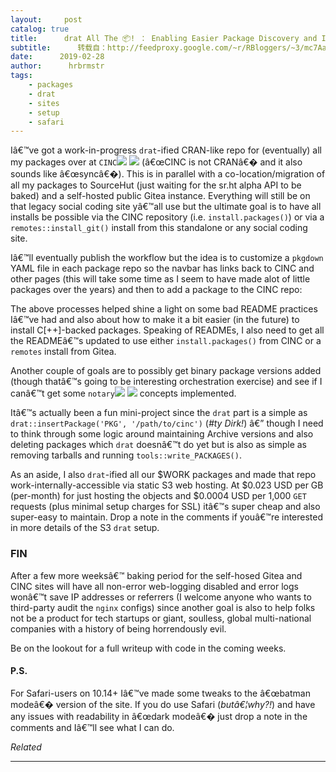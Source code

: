 ```yaml
---
layout:     post
catalog: true
title:      drat All The 📦! ： Enabling Easier Package Discovery and Installation with Your Own CRAN-like Repo for Your Packages
subtitle:      转载自：http://feedproxy.google.com/~r/RBloggers/~3/mc7AayIhz7s/
date:      2019-02-28
author:      hrbrmstr
tags:
    - packages
    - drat
    - sites
    - setup
    - safari
---
```






Iâ€™ve got a work-in-progress `drat`-ified CRAN-like repo for (eventually) all my packages over at `CINC`![](https://i0.wp.com/s.w.org/images/core/emoji/11.2.0/72x72/1f517.png?w=456&ssl=1)
![](https://i0.wp.com/s.w.org/images/core/emoji/11.2.0/72x72/1f517.png?w=456&ssl=1)
 (â€œCINC is not CRANâ€� and it also sounds like â€œsyncâ€�). This is in parallel with a co-location/migration of all my packages to SourceHut (just waiting for the sr.ht alpha API to be baked) and a self-hosted public Gitea instance. Everything will still be on that legacy social coding site yâ€™all use but the ultimate goal is to have all installs be possible via the CINC repository (i.e. `install.packages()`) or via a `remotes::install_git()` install from this standalone or any social coding site.

Iâ€™ll eventually publish the workflow but the idea is to customize a `pkgdown` YAML file in each package repo so the navbar has links back to CINC and other pages (this will take some time as I seem to have made alot of little packages over the years) and then to add a package to the CINC repo:

The above processes helped shine a light on some bad README practices Iâ€™ve had and also about how to make it a bit easier (in the future) to install C[++]-backed packages. Speaking of READMEs, I also need to get all the READMEâ€™s updated to use either `install.packages()` from CINC or a `remotes` install from Gitea.

Another couple of goals are to possibly get binary package versions added (though thatâ€™s going to be interesting orchestration exercise) and see if I canâ€™t get some `notary`![](https://i0.wp.com/s.w.org/images/core/emoji/11.2.0/72x72/1f517.png?w=456&ssl=1)
![](https://i0.wp.com/s.w.org/images/core/emoji/11.2.0/72x72/1f517.png?w=456&ssl=1)
 concepts implemented.

Itâ€™s actually been a fun mini-project since the `drat` part is a simple as `drat::insertPackage('PKG', '/path/to/cinc')` (*#ty Dirk!*) â€” though I need to think through some logic around maintaining Archive versions and also deleting packages which `drat` doesnâ€™t do yet but is also as simple as removing tarballs and running `tools::write_PACKAGES()`.

As an aside, I also `drat`-ified all our $WORK packages and made that repo work-internally-accessible via static S3 web hosting. At $0.023 USD per GB (per-month) for just hosting the objects and $0.0004 USD per 1,000 `GET` requests (plus minimal setup charges for SSL) itâ€™s super cheap and also super-easy to maintain. Drop a note in the comments if youâ€™re interested in more details of the S3 `drat` setup.

### FIN

After a few more weeksâ€™ baking period for the self-hosed Gitea and CINC sites will have all non-error web-logging disabled and error logs wonâ€™t save IP addresses or referrers (I welcome anyone who wants to third-party audit the `nginx` configs) since another goal is also to help folks not be a product for tech startups or giant, soulless, global multi-national companies with a history of being horrendously evil.

Be on the lookout for a full writeup with code in the coming weeks.

#### P.S.

For Safari-users on 10.14+ Iâ€™ve made some tweaks to the â€œbatman modeâ€� version of the site. If you do use Safari (*butâ€¦why?!*) and have any issues with readability in â€œdark modeâ€� just drop a note in the comments and Iâ€™ll see what I can do.


*Related*








---
